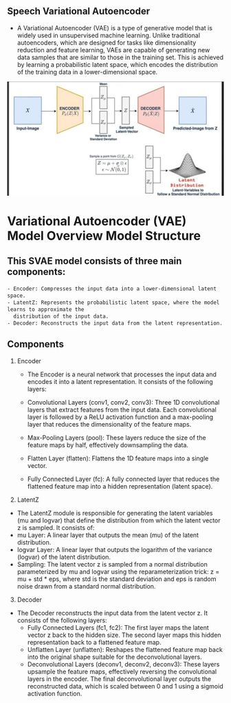 ## Speech Variational Autoencoder
- A Variational Autoencoder (VAE) is a type of generative model that is widely used in unsupervised
  machine learning. Unlike traditional autoencoders, which are designed for tasks like dimensionality reduction and feature learning, VAEs are capable of generating new data samples that are similar to those in the training set. This is achieved by learning a probabilistic latent space, which encodes the distribution of the training data in a lower-dimensional space.


![model_architecture](model.jpg)



# Variational Autoencoder (VAE) Model Overview Model Structure

## This SVAE model consists of three main components:
    - Encoder: Compresses the input data into a lower-dimensional latent space.
    - LatentZ: Represents the probabilistic latent space, where the model learns to approximate the 
      distribution of the input data.
    - Decoder: Reconstructs the input data from the latent representation.

## Components
1. Encoder 
   - The Encoder is a neural network that processes the input data and encodes it into a latent 
     representation. It consists of the following layers:
   - Convolutional Layers (conv1, conv2, conv3): Three 1D convolutional layers that extract features from 
     the input data. Each convolutional layer is followed by a ReLU activation function and a max-pooling layer that reduces the dimensionality of the feature maps.
   
   - Max-Pooling Layers (pool): These layers reduce the size of the feature maps by half, effectively 
     downsampling the data.
   
   - Flatten Layer (flatten): Flattens the 1D feature maps into a single vector.

   - Fully Connected Layer (fc): A fully connected layer that reduces the flattened feature map into a 
     hidden representation (latent space).

2. LatentZ 
  - The LatentZ module is responsible for generating the latent variables (mu and logvar) that define the 
    distribution from which the latent vector z is sampled. It consists of:
   -  mu Layer: A linear layer that outputs the mean (mu) of the latent distribution.
   - logvar Layer: A linear layer that outputs the logarithm of the variance (logvar) of the latent 
     distribution.
   - Sampling: The latent vector z is sampled from a normal distribution parameterized by mu and logvar 
     using the reparameterization trick: z = mu + std * eps, where std is the standard deviation and eps is random noise drawn from a standard normal distribution.

3. Decoder 
  - The Decoder reconstructs the input data from the latent vector z. It consists of the following layers:
    - Fully Connected Layers (fc1, fc2): The first layer maps the latent vector z back to the hidden size. 
      The second layer maps this hidden representation back to a flattened feature map.
    - Unflatten Layer (unflatten): Reshapes the flattened feature map back into the original shape suitable 
      for the deconvolutional layers.
    - Deconvolutional Layers (deconv1, deconv2, deconv3): These layers upsample the feature maps, 
      effectively reversing the convolutional layers in the encoder. The final deconvolutional layer outputs the reconstructed data, which is scaled between 0 and 1 using a sigmoid activation function.

